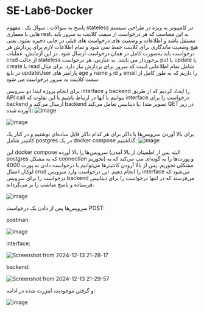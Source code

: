 # SE-Lab6-Docker
پاسخ به سوالات : 
سوال یک : مفهوم stateless در کامپیوتر به ویژه در طراحی سیستم هایی با معماری rest، به این معناست که هر درخواست از سمت کلاینت به سرور باید مستقل باشد و اطلاعات و وضعیت های درخواست های قبلی در جایی ذخیره نشود. یعنی هیچ وضعیت ماندگاری برای کلاینت حفظ نمی شود و تمام اطلاعات لازم برای پردازش هر درخواست باید به‌صورت کامل در همان درخواست ارسال شود. در این آزمایش، عملیات crud از حالت stateless برخوردار می باشد. به عبارتی، هر درخواست put یا update یا create یا read شامل تمام اطلاعاتی است که سرور برای پردازش نیاز دارد. برای مثال در تابع updateUser پارامتر های age و name و id و email را داریم که به طور کامل از سمت کلاینت به سرور درخواست می شود.







برای انجام پروژه ابتدا دو سرویس interface و backend را ایجاد کردیم که از طریق API call بتوانیم با آنها در ارتباط باشیم با این تفاوت که interface درخواست را برای backend ارسال می‌کند و backend با دیتابیس تعامل می‌کند. (تصویر متد GET در زیر آورده شده):
![image](https://github.com/user-attachments/assets/17a7eb2f-0171-4ae1-891c-89978070c64c)

![image](https://github.com/user-attachments/assets/1b0b09ec-e189-4a69-8fd4-1a287e2e8ef6)

برای بالا آوردن سرویس‌ها با داکر برای هر کدام داکر فایل ساده‌ای نوشتیم و در کنار یک کانتینر شامل postgres در یک docker compose گذاشتیم:
![image](https://github.com/user-attachments/assets/1c976b96-526d-4851-957f-4b396f1111e4)

این docker compose سرویس‌ها را بالا آورده (البته پس از اطمینان از بالا آمدن postgres که به مشکل connection نخوریم) و پورت‌ها را به گونه‌ای مپ می‌کند که به مشکلی نخوریم.
پس از بالا آرودن کانتینرها می‌توانیم با درخواست دادن به پورت 4000 لوکال اعمال crud را انجام دهیم. این درخواست وارد سرویس interface می‌شود که درخواست را برای سرویس backend می‌فرستد که در انتها درخواست را برای دیتابیس فرستاده و پاسخ مناشب را بر می‌گرداند.

![image](https://github.com/user-attachments/assets/b0598ca3-0a3c-4472-b7f0-dd8e2dd25f4a)

سرویس‌ها پس از دادن یک درخواست POST:

postman:

![image](https://github.com/user-attachments/assets/7e4176b5-5aa7-4cfe-aae6-8e87f90309d0)

interface:

![Screenshot from 2024-12-13 21-28-17](https://github.com/user-attachments/assets/e2f3f191-9f15-4147-9787-e2613c846e71)

backend:

![Screenshot from 2024-12-13 21-29-57](https://github.com/user-attachments/assets/41ebc2c7-53f7-4168-85f9-63835771a93b)


و گرفتن موجودیت اینزرت شده در ادامه:

![image](https://github.com/user-attachments/assets/bd0aa211-ebe7-4244-9213-cf4b47a48f73)


